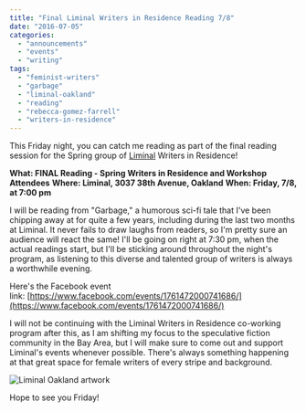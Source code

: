 ```yaml
---
title: "Final Liminal Writers in Residence Reading 7/8"
date: "2016-07-05"
categories:
  - "announcements"
  - "events"
  - "writing"
tags:
  - "feminist-writers"
  - "garbage"
  - "liminal-oakland"
  - "reading"
  - "rebecca-gomez-farrell"
  - "writers-in-residence"
---
```


This Friday night, you can catch me reading as part of the final reading session for the Spring group of [Liminal](https://theliminalcenter.com/) Writers in Residence!

**What: FINAL Reading - Spring Writers in Residence and Workshop Attendees** **Where: Liminal, 3037 38th Avenue, Oakland** **When: Friday, 7/8, at 7:00 pm**

I will be reading from "Garbage," a humorous sci-fi tale that I've been chipping away at for quite a few years, including during the last two months at Liminal. It never fails to draw laughs from readers, so I'm pretty sure an audience will react the same! I'll be going on right at 7:30 pm, when the actual readings start, but I'll be sticking around throughout the night's program, as listening to this diverse and talented group of writers is always a worthwhile evening.

Here's the Facebook event link: [https://www.facebook.com/events/1761472000741686/](https://www.facebook.com/events/1761472000741686/)

I will not be continuing with the Liminal Writers in Residence co-working program after this, as I am shifting my focus to the speculative fiction community in the Bay Area, but I will make sure to come out and support Liminal's events whenever possible. There's always something happening at that great space for female writers of every stripe and background.

![Liminal Oakland artwork](https://d2ypg8o05lff0b.cloudfront.net/wp-content/uploads/sites/3/2016/07/12800307_436089926598346_4619321248534335334_n.jpg)

Hope to see you Friday!
